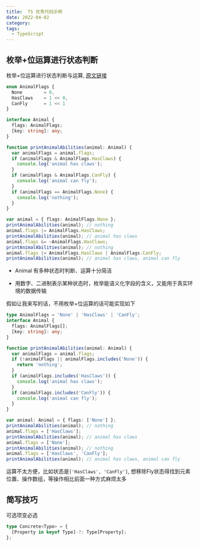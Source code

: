 ```yaml
---
title:  TS 优秀代码示例
date: 2022-04-02
category: 
tags:
  - TypeScript
---
```


<!-- more -->

## 枚举+位运算进行状态判断

枚举+位运算进行状态判断与运算, [原文链接](https://jkchao.github.io/typescript-book-chinese/typings/enums.html)

```ts
enum AnimalFlags {
  None        = 0,
  HasClaws    = 1 << 0,
  CanFly      = 1 << 1
}

interface Animal {
  flags: AnimalFlags;
  [key: string]: any;
}

function printAnimalAbilities(animal: Animal) {
  var animalFlags = animal.flags;
  if (animalFlags & AnimalFlags.HasClaws) {
    console.log('animal has claws');
  }
  if (animalFlags & AnimalFlags.CanFly) {
    console.log('animal can fly');
  }
  if (animalFlags == AnimalFlags.None) {
    console.log('nothing');
  }
}

var animal = { flags: AnimalFlags.None };
printAnimalAbilities(animal); // nothing
animal.flags |= AnimalFlags.HasClaws;
printAnimalAbilities(animal); // animal has claws
animal.flags &= ~AnimalFlags.HasClaws;
printAnimalAbilities(animal); // nothing
animal.flags |= AnimalFlags.HasClaws | AnimalFlags.CanFly;
printAnimalAbilities(animal); // animal has claws, animal can fly
```


- Animal 有多种状态时判断、运算十分简洁

- 用数字、二进制表示某种状态时，枚举能语义化字段的含义，又能用于真实环境的数据传输

假如让我来写的话，不用枚举+位运算的话可能实现如下

```ts
type AnimalFlags = 'None' | 'HasClaws' | 'CanFly';
interface Animal {
  flags: AnimalFlags[];
  [key: string]: any;
}

function printAnimalAbilities(animal: Animal) {
  var animalFlags = animal.flags;
  if (!animalFlags || animalFlags.includes('None')) {
    return 'nothing';
  }
  if (animalFlags.includes('HasClaws')) {
    console.log('animal has claws');
  }
  if (animalFlags.includes('CanFly')) {
    console.log('animal can fly');
  }
}

var animal: Animal = { flags: ['None'] };
printAnimalAbilities(animal); // nothing
animal.flags = ['HasClaws'];
printAnimalAbilities(animal); // animal has claws
animal.flags = ['None'];
printAnimalAbilities(animal); // nothing
animal.flags = ['HasClaws', 'CanFly'];
printAnimalAbilities(animal); // animal has claws, animal can fly
```

运算不太方便，比如状态是`['HasClaws', 'CanFly']`, 想移除Fly状态得找到元素位置、操作数组，等操作相比前面一种方式麻烦太多

## 简写技巧

可选项变必选

```ts
type Concrete<Type> = {
  [Property in keyof Type]-?: Type[Property];
};
```

